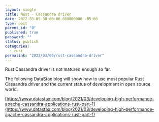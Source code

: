 ```yaml
---
layout: single
title: Rust - Cassandra driver
date: 2022-03-05 08:00:00.000000000 -05:00
type: post
parent_id: "0"
published: true
password: ""
status: publish
categories:
  - rust
permalink: "2022/03/05/rust-cassandra-driver"
---
```


Rust Cassandra driver is not matured enough so far.

The following DataStax blog will show how to use most popular Rust Cassandra driver and the current status of development in open source world.

[https://www.datastax.com/blog/2021/03/developing-high-performance-apache-cassandra-applications-rust-part-1](https://www.datastax.com/blog/2021/03/developing-high-performance-apache-cassandra-applications-rust-part-1)
